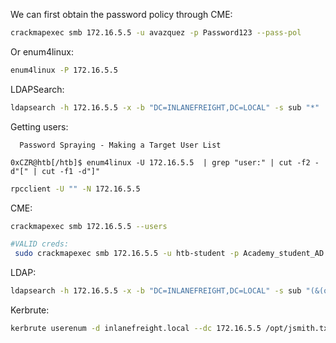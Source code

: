 We can first obtain the password policy through CME:
```bash
crackmapexec smb 172.16.5.5 -u avazquez -p Password123 --pass-pol
```
Or enum4linux:
```bash
enum4linux -P 172.16.5.5
```

LDAPSearch:
```bash
ldapsearch -h 172.16.5.5 -x -b "DC=INLANEFREIGHT,DC=LOCAL" -s sub "*" | grep -m 1 -B 10 pwdHistoryLength
```

Getting users:

```#### Using enum4linux
  Password Spraying - Making a Target User List

0xCZR@htb[/htb]$ enum4linux -U 172.16.5.5  | grep "user:" | cut -f2 -d"[" | cut -f1 -d"]"

```
```bash
rpcclient -U "" -N 172.16.5.5
```

CME:
```bash
crackmapexec smb 172.16.5.5 --users
```
```bash
#VALID creds:
 sudo crackmapexec smb 172.16.5.5 -u htb-student -p Academy_student_AD! --users
```
LDAP:
```bash
ldapsearch -h 172.16.5.5 -x -b "DC=INLANEFREIGHT,DC=LOCAL" -s sub "(&(objectclass=user))"  | grep sAMAccountName: | cut -f2 -d" "
```

Kerbrute:
```bash
kerbrute userenum -d inlanefreight.local --dc 172.16.5.5 /opt/jsmith.txt 
```
